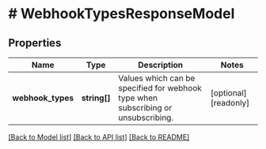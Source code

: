 # # WebhookTypesResponseModel

## Properties

Name | Type | Description | Notes
------------ | ------------- | ------------- | -------------
**webhook_types** | **string[]** | Values which can be specified for webhook type when subscribing or unsubscribing. | [optional] [readonly]

[[Back to Model list]](../../README.md#models) [[Back to API list]](../../README.md#endpoints) [[Back to README]](../../README.md)
